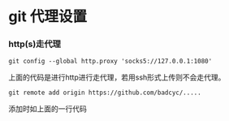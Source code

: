 # git 代理设置

### http(s)走代理
```
git config --global http.proxy 'socks5://127.0.0.1:1080'
```

上面的代码是进行http进行走代理，若用ssh形式上传则不会走代理。

```
git remote add origin https://github.com/badcyc/.....
```

添加时如上面的一行代码

